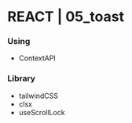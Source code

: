 # REACT | 05_toast

### Using

-   ContextAPI

### Library

-   tailwindCSS
-   clsx
-   useScrollLock
